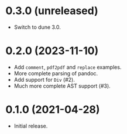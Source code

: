 0.3.0 (unreleased)
=====

- Switch to dune 3.0.

0.2.0 (2023-11-10)
=====

- Add `comment`, `pdf2pdf` and `replace` examples.
- More complete parsing of pandoc.
- Add support for `Div` (#2).
- Much more complete AST support (#3).

0.1.0 (2021-04-28)
=====

- Initial release.
